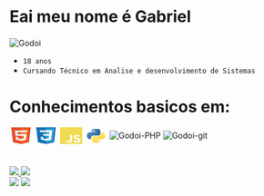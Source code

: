 # Eai meu nome é Gabriel
 <img align="center"   alt="Godoi" height="205" width="180" border-radius=15px src="https://user-images.githubusercontent.com/91087797/134597250-54b94602-58d0-4a18-9a33-92e780a70955.png">
 
* `18 anos`
* `Cursando Técnico em Analise e desenvolvimento de Sistemas`

# Conhecimentos basicos em:

<div align="left" style="display: inline_block">
  <img align="center" alt="Godoi-HTML" height="30" width="40" src="https://raw.githubusercontent.com/devicons/devicon/master/icons/html5/html5-original.svg">
  <img align="center" alt="Godoi-CSS" height="30" width="40" src="https://raw.githubusercontent.com/devicons/devicon/master/icons/css3/css3-original.svg">
  <img align="center" alt="Godoi-Js" height="30" width="40" src="https://raw.githubusercontent.com/devicons/devicon/master/icons/javascript/javascript-plain.svg">
  <img align="center" alt="Godoi-Python" height="30" width="40" src="https://raw.githubusercontent.com/devicons/devicon/master/icons/python/python-original.svg">
  <img align="center"  alt="Godoi-PHP" height="40" width="40" src="https://cdn.jsdelivr.net/gh/devicons/devicon/icons/php/php-plain.svg" />
  <img align="center" alt="Godoi-git" height="30" width="30" src="https://cdn.jsdelivr.net/gh/devicons/devicon/icons/git/git-plain.svg" />
</svg>
</div>


# 

<div align="left" style="display: inline_block">
  <a href="https://github.com/Godoigabriell">
  <img height="200em" src="https://github-readme-stats.vercel.app/api?username=Godoigabriell&show_icons=true&theme=github_dark&include_all_commits=true&count_private=true"/> 
   <img height="200em" src="https://github-readme-stats.vercel.app/api/top-langs/?username=Godoigabriell&layout=compact&langs_count=7&theme=github_dark"/>
  
</div>
  <div align="left" > 
  <a href="https://www.instagram.com/godoi_gabriell/" target="_blank"><img src="https://img.shields.io/badge/-Instagram-%23E4405F?style=for-the-badge&logo=instagram&logoColor=white" target="_blank"></a>
    <a href = "https://api.whatsapp.com/send?phone=+5511972836870"><img src="https://img.shields.io/badge/WhatsApp-25D366?style=for-the-badge&logo=whatsapp&logoColor=white" target="_blank"></a>
  	
  
  
  



